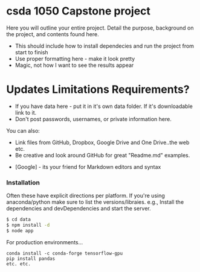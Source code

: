 # csda 1050 Capstone project



Here you will outline your entire project. Detail the purpose, background on the project, and contents found here. 

  - This should include how to install dependecies and run the project from start to finish
  - Use proper formatting here - make it look pretty
  - Magic, not how I want to see the results appear

# Updates Limitations Requirements?

  - If you have data here - put it in it's own data folder. If it's downloadable link to it. 
  - Don't post passwords, usernames, or private information here.


You can also:
  - Link files from GitHub, Dropbox, Google Drive and One Drive..the web etc. 
  - Be creative and look around GitHub for great "Readme.md" examples. 
 
* [Google] - its your friend for Markdown editors and syntax


### Installation

Often these have explicit directions per platform. If you're using anaconda/python make sure to list the versions/libraies. 
e.g., Install the dependencies and devDependencies and start the server.

```sh
$ cd data
$ npm install -d
$ node app
```

For production environments...

```
conda install -c conda-forge tensorflow-gpu
pip install pandas
etc. etc. 
```
